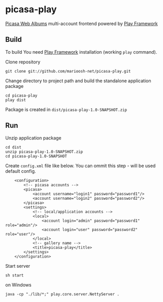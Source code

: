 picasa-play
===========

[Picasa Web Albums](http://picasaweb.google.com/ "Picasa Web Albums") multi-account frontend powered by [Play Framework](http://playframework.org/ "Play Framework")

Build
---
To build You need [Play Framework](http://playframework.org/ "Play Framework") installation (working ``play`` command).

Clone repository

    git clone git://github.com/marioosh-net/picasa-play.git

Change directory to project path and build the standalone application package

    cd picasa-play
    play dist
    
Package is created in `dist/picasa-play-1.0-SNAPSHOT.zip`
    
Run
---    
Unzip application package

    cd dist
    unzip picasa-play-1.0-SNAPSHOT.zip
    cd picasa-play-1.0-SNAPSHOT

Create ``config.xml`` file like below. You can ommit this step - will be used default config.
```
    <configuration>
        <!-- picasa accounts -->
        <picasa>
            <account username="login1" password="password1"/>
            <account username="login2" password="password2"/>
        </picasa>
        <settings>
            <!-- local/application accounts -->
            <local>
                <account login="admin" password="password1" role="admin"/>
                <account login="user" password="password2" role="user"/>
            </local>
            <!-- gallery name -->
            <title>picasa-play</title>
        </settings>
    </configuration>
```
Start server

    sh start

on Windows 

    java -cp "./lib/*;" play.core.server.NettyServer .
    

